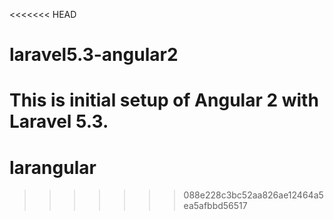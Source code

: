 <<<<<<< HEAD
# laravel5.3-angular2
This is initial setup of Angular 2 with Laravel 5.3.
=======
# larangular
>>>>>>> 088e228c3bc52aa826ae12464a5ea5afbbd56517
